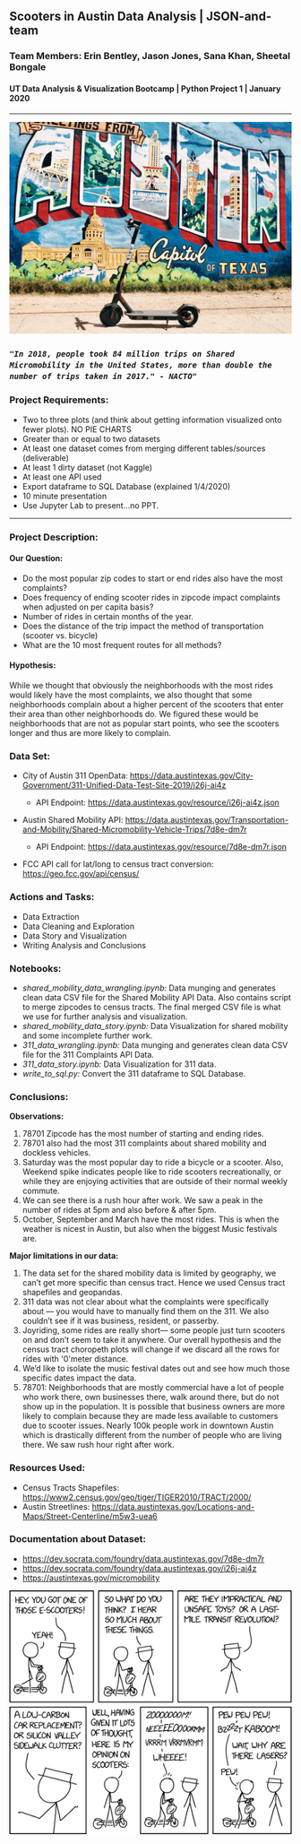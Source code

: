 ##  Scooters in Austin Data Analysis | JSON-and-team 
### Team Members: Erin Bentley, Jason Jones, Sana Khan, Sheetal Bongale
#### UT Data Analysis & Visualization Bootcamp | Python Project 1 | January 2020
---
![Austin Scooter](resources/austin.png)

### *`"In 2018, people took 84 million trips on Shared Micromobility in the United States, more than double the number of trips taken in 2017." - NACTO"`*


### Project Requirements:
- Two to three plots (and think about getting information visualized onto fewer plots). NO PIE CHARTS
- Greater than or equal to two datasets
- At least one dataset comes from merging different tables/sources (deliverable)
- At least 1 dirty dataset (not Kaggle)
- At least one API used
- Export dataframe to SQL Database (explained 1/4/2020)
- 10 minute presentation
- Use Jupyter Lab to present...no PPT.
---
### Project Description: 

#### Our Question:

- Do the most popular zip codes to start or end rides also have the most complaints?
- Does frequency of ending scooter rides in zipcode impact complaints when adjusted on per capita basis?
- Number of rides in certain months of the year.
- Does the distance of the trip impact the method of transportation (scooter vs. bicycle)
- What are the 10 most frequent routes for all methods?


#### Hypothesis:

While we thought that obviously the neighborhoods with the most rides would likely have the most complaints, we also thought that some neighborhoods complain about a higher percent of the scooters that enter their area than other neighborhoods do.
We figured these would be neighborhoods that are not as popular start points, who see the scooters longer and thus are more likely to complain.

### Data Set:
* City of Austin 311 OpenData: https://data.austintexas.gov/City-Government/311-Unified-Data-Test-Site-2019/i26j-ai4z
    - API Endpoint: https://data.austintexas.gov/resource/i26j-ai4z.json
    
* Austin Shared Mobility API: https://data.austintexas.gov/Transportation-and-Mobility/Shared-Micromobility-Vehicle-Trips/7d8e-dm7r
    - API Endpoint: https://data.austintexas.gov/resource/7d8e-dm7r.json
    
* FCC API call for lat/long to census tract conversion: https://geo.fcc.gov/api/census/

### Actions and Tasks:
- Data Extraction
- Data Cleaning and Exploration
- Data Story and Visualization
- Writing Analysis and Conclusions

### Notebooks:
- *shared_mobility_data_wrangling.ipynb:* Data munging and generates clean data CSV file for the Shared Mobility API Data. Also contains script to merge zipcodes to census tracts. The final merged CSV file is what we use for further analysis and visualization.
- *shared_mobility_data_story.ipynb:* Data Visualization for shared mobility and some incomplete further work.
- *311_data_wrangling.ipynb:* Data munging and generates clean data CSV file for the 311 Complaints API Data. 
- *311_data_story.ipynb:* Data Visualization for 311 data.
- *write_to_sql.py:* Convert the 311 dataframe to SQL Database.

### Conclusions:

**Observations:**
1. 78701 Zipcode has the most number of starting and ending rides.
2. 78701 also had the most 311 complaints about shared mobility and dockless vehicles.
3. Saturday was the most popular day to ride a bicycle or a scooter. Also, Weekend spike indicates people like to ride scooters recreationally, or while they are enjoying activities that are outside of their normal weekly commute.
4. We can see there is a rush hour after work. We saw a peak in the number of rides at 5pm and also before & after 5pm. 
5. October, September and March have the most rides. This is when the weather is nicest in Austin, but also when the biggest Music festivals are. 

**Major limitations in our data:**
1. The data set for the shared mobility data is limited by geography, we can’t get more specific than census tract. Hence we used Census tract shapefiles and geopandas.
2. 311 data was not clear about what the complaints were specifically about — you would have to manually find them on the 311. We also couldn’t see if it was business, resident, or passerby.
3. Joyriding, some rides are really short— some people just turn scooters on and don’t seem to take it anywhere. Our overall hypothesis and the census tract choropeth plots will change if we discard all the rows for rides with '0'meter distance.
4. We’d like to isolate the music festival dates out and see how much those specific dates impact the data.
5. 78701: Neighborhoods that are mostly commercial have a lot of people who work there, own businesses there, walk around there, but do not show up in the population. It is possible that business owners are more likely to complain because they are made less available to customers due to scooter issues. Nearly 100k people work in downtown Austin which is drastically different from the number of people who are living there. We saw rush hour right after work.

### Resources Used:
- Census Tracts Shapefiles: https://www2.census.gov/geo/tiger/TIGER2010/TRACT/2000/
- Austin Streetlines: https://data.austintexas.gov/Locations-and-Maps/Street-Centerline/m5w3-uea6

### Documentation about Dataset:
- https://dev.socrata.com/foundry/data.austintexas.gov/7d8e-dm7r
- https://dev.socrata.com/foundry/data.austintexas.gov/i26j-ai4z
- https://austintexas.gov/micromobility


![Scooter meme](resources/scooters_meme.png)